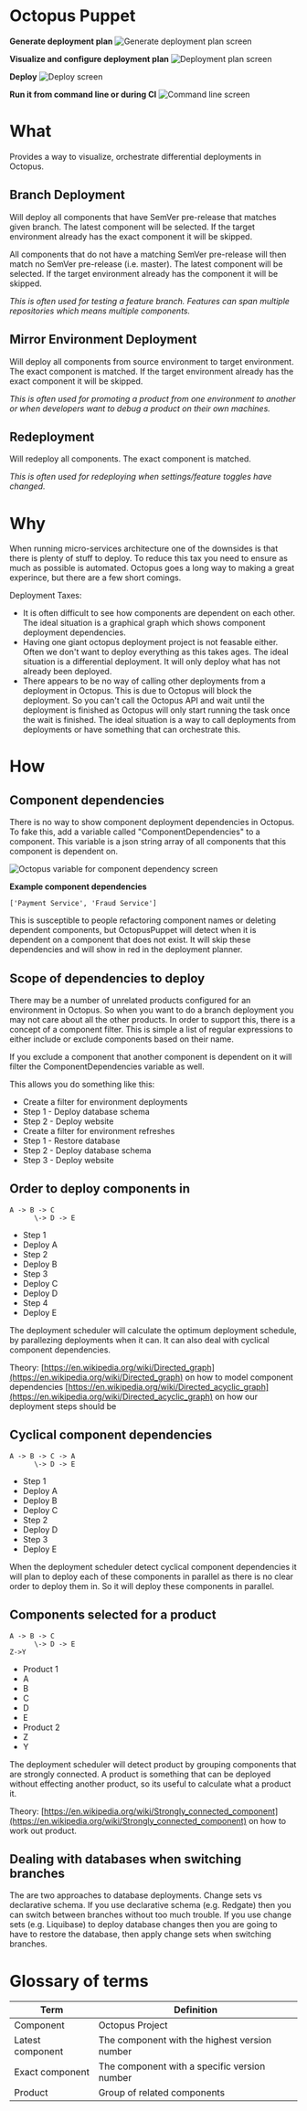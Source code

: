 Octopus Puppet
==============

**Generate deployment plan**
![Generate deployment plan screen](/docs/img/Generate_deployment_plan.png?raw=true "Generate deployment plan screen")

**Visualize and configure deployment plan**
![Deployment plan screen](/docs/img/Deployment_Plan.png?raw=true "Deployment plan screen")

**Deploy**
![Deploy screen](/docs/img/Deploy.png?raw=true "Deploy screen")

**Run it from command line or during CI**
![Command line screen](/docs/img/Run_from_command_prompt.png?raw=true "Command line screen")

# What

Provides a way to visualize, orchestrate differential deployments in Octopus. 

## Branch Deployment

Will deploy all components that have SemVer pre-release that matches given branch. The latest component will be selected. If the target environment already has the exact component it will be skipped.

All components that do not have a matching SemVer pre-release will then match no SemVer pre-release (i.e. master). The latest component will be selected. If the target environment already has the component it will be skipped.

_This is often used for testing a feature branch. Features can span multiple repositories which means multiple components._

## Mirror Environment Deployment

Will deploy all components from source environment to target environment. The exact component is matched. If the target environment already has the exact component it will be skipped.

_This is often used for promoting a product from one environment to another or when developers want to debug a product on their own machines._

## Redeployment

Will redeploy all components. The exact component is matched. 

_This is often used for redeploying when settings/feature toggles have changed._

# Why

When running micro-services architecture one of the downsides is that there is plenty of stuff to deploy. To reduce this tax you need to ensure as much as possible is automated. Octopus goes a long way to making a great experince, but there are a few short comings.

Deployment Taxes:
* It is often difficult to see how components are dependent on each other. The ideal situation is a graphical graph which shows component deployment dependencies.
* Having one giant octopus deployment project is not feasable either. Often we don't want to deploy everything as this takes ages. The ideal situation is a differential deployment. It will only deploy what has not already been deployed.
* There appears to be no way of calling other deployments from a deployment in Octopus. This is due to Octopus will block the deployment. So you can't call the Octopus API and wait until the deployment is finished as Octopus will only start running the task once the wait is finished. The ideal situation is a way to call deployments from deployments or have something that can orchestrate this.

# How

## Component dependencies

There is no way to show component deployment dependencies in Octopus. To fake this, add a variable called "ComponentDependencies" to a component. This variable is a json string array of all components that this component is dependent on. 

![Octopus variable for component dependency screen](/docs/img/Octopus_variable_for_component_dependency.png?raw=true "Octopus variable for component dependency screen")

**Example component dependencies**
```
['Payment Service', 'Fraud Service']
```

This is susceptible to people refactoring component names or deleting dependent components, but OctopusPuppet will detect when it is dependent on a component that does not exist. It will skip these dependencies and will show in red in the deployment planner.

## Scope of dependencies to deploy

There may be a number of unrelated products configured for an environment in Octopus. So when you want to do a branch deployment you may not care about all the other products. In order to support this, there is a concept of a component filter. This is simple a list of regular expressions to either include or exclude components based on their name. 

If you exclude a component that another component is dependent on it will filter the ComponentDependencies variable as well. 

This allows you do something like this:
* Create a filter for environment deployments
 * Step 1 - Deploy database schema
 * Step 2 - Deploy website
* Create a filter for environment refreshes
 * Step 1 - Restore database
 * Step 2 - Deploy database schema
 * Step 3 - Deploy website

## Order to deploy components in
```
A -> B -> C
      \-> D -> E
```

* Step 1
 * Deploy A
* Step 2
 * Deploy B
* Step 3
 * Deploy C
 * Deploy D
* Step 4
 * Deploy E

The deployment scheduler will calculate the optimum deployment schedule, by parallezing deployments when it can. It can also deal with cyclical component dependencies.

Theory:
[https://en.wikipedia.org/wiki/Directed_graph](https://en.wikipedia.org/wiki/Directed_graph) on how to model component dependencies
[https://en.wikipedia.org/wiki/Directed_acyclic_graph](https://en.wikipedia.org/wiki/Directed_acyclic_graph) on how our deployment steps should be 

## Cyclical component dependencies

```
A -> B -> C -> A
      \-> D -> E
```

* Step 1
 * Deploy A
 * Deploy B
 * Deploy C
* Step 2
 * Deploy D
* Step 3
 * Deploy E

When the deployment scheduler detect cyclical component dependencies it will plan to deploy each of these components in parallel as there is no clear order to deploy them in. So it will deploy these components in parallel.

## Components selected for a product

```
A -> B -> C
      \-> D -> E
Z->Y
```

* Product 1
 * A
 * B
 * C
 * D
 * E
* Product 2
 * Z
 * Y

The deployment scheduler will detect product by grouping components that are strongly connected. A product is something that can be deployed without effecting another product, so its useful to calculate what a product it.

Theory:
[https://en.wikipedia.org/wiki/Strongly_connected_component](https://en.wikipedia.org/wiki/Strongly_connected_component) on how to work out product.

## Dealing with databases when switching branches

The are two approaches to database deployments. Change sets vs declarative schema. If you use declarative schema (e.g. Redgate) then you can switch between branches without too much trouble. If you use change sets (e.g. Liquibase) to deploy database changes then you are going to have to restore the database, then apply change sets when switching branches.

# Glossary of terms

Term | Definition
---- | ----------
Component|Octopus Project
Latest component|The component with the highest version number
Exact component|The component with a specific version number
Product|Group of related components
